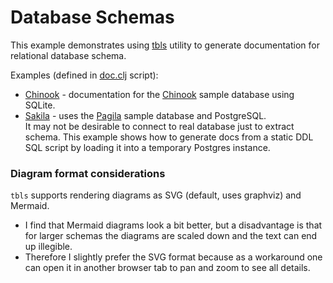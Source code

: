 # Database Schemas

This example demonstrates using [tbls](https://github.com/k1LoW/tbls) utility to generate documentation for relational database schema.

Examples (defined in [doc.clj](https://github.com/dundalek/dinodoc/blob/main/examples/dbschema/doc.clj) script):

- [Chinook](https://dinodoc.pages.dev/examples/dbschema/chinook/) - documentation for the [Chinook](https://github.com/lerocha/chinook-database) sample database using SQLite.
- [Sakila](https://dinodoc.pages.dev/examples/dbschema/sakila/) - uses the [Pagila](https://github.com/devrimgunduz/pagila) sample database and PostgreSQL.  
  It may not be desirable to connect to real database just to extract schema.
  This example shows how to generate docs from a static DDL SQL script by loading it into a temporary Postgres instance.

### Diagram format considerations

`tbls` supports rendering diagrams as SVG (default, uses graphviz) and Mermaid.

- I find that Mermaid diagrams look a bit better, but a disadvantage is that for larger schemas the diagrams are scaled down and the text can end up illegible.
- Therefore I slightly prefer the SVG format because as a workaround one can open it in another browser tab to pan and zoom to see all details.
